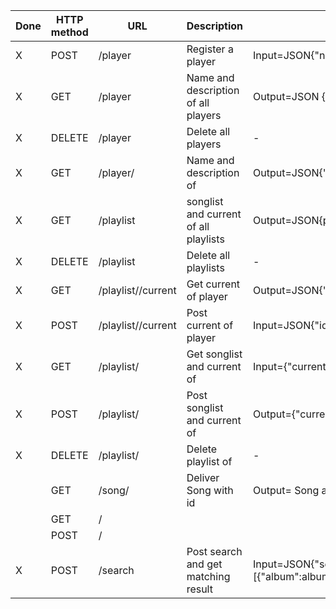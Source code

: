 | Done | HTTP method | URL                            | Description                               | Input/Output                                                                       |
|------|-------------|--------------------------------|-------------------------------------------|------------------------------------------------------------------------------------|
| X    | POST        | /player                        | Register a player                         | Input=JSON{"name":name,"description":description}                                  |
| X    | GET         | /player                        | Name and description of all players       | Output=JSON {"player":[{"current":current,"name":name,"description":description},...]} |
| X    | DELETE      | /player                        | Delete all players                        | -                                                                                  |
| X    | GET         | /player/<playername>           | Name and description of <playername>      | Output=JSON{"current":current,"name":name,"description":description}               |
| X    | GET         | /playlist                      | songlist and current of all playlists     | Output=JSON{playername:{"current":current,"list":[song_id,...,song_id]},...}       |
| X    | DELETE      | /playlist                      | Delete all playlists                      | -                                                                                  |
| X    | GET         | /playlist/<playername>/current | Get current of player <playername>        | Output=JSON{"id":song_id}                                                          |
| X    | POST        | /playlist/<playername>/current | Post current of player <playername>       | Input=JSON{"id":song_id}                                                           |
| X    | GET         | /playlist/<playername>         | Get songlist and current of <playername>  | Input={"current":current,"list":[song_id,...,song_id]}                             |
| X    | POST        | /playlist/<playername>         | Post songlist and current of <playername> | Output={"current":current,"list":[song_id,...,song_id]}                            |
| X    | DELETE      | /playlist/<playername>         | Delete playlist of <playername>           | -                                                                                  |
|      | GET         | /song/<id>                     | Deliver Song with id <id>                 | Output= Song as file                                                               |
|      | GET         | /                              |                                           |                                                                                    |
|      | POST        | /                              |                                           |                                                                                    |
| X    | POST        | /search                        | Post search and get matching result       | Input=JSON{"search":searchword} Output=JSON{"songs":[{"album":album,"artist":artist,"date":date,"genre":genre,"song":song,"played_time":played_time,"tracknumber":tracknumber}],...} |
